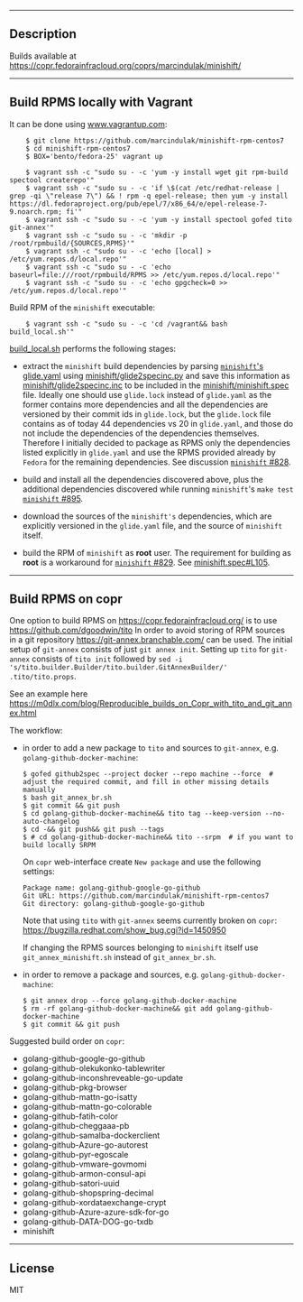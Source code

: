 -----------
Description
-----------

Builds available at https://copr.fedorainfracloud.org/coprs/marcindulak/minishift/


-------------------------------
Build RPMS locally with Vagrant
-------------------------------

It can be done using www.vagrantup.com:

        $ git clone https://github.com/marcindulak/minishift-rpm-centos7
        $ cd minishift-rpm-centos7
        $ BOX='bento/fedora-25' vagrant up

        $ vagrant ssh -c "sudo su - -c 'yum -y install wget git rpm-build spectool createrepo'"
        $ vagrant ssh -c "sudo su - -c 'if \$(cat /etc/redhat-release | grep -qi \"release 7\") && ! rpm -q epel-release; then yum -y install https://dl.fedoraproject.org/pub/epel/7/x86_64/e/epel-release-7-9.noarch.rpm; fi'"
        $ vagrant ssh -c "sudo su - -c 'yum -y install spectool gofed tito git-annex'"
        $ vagrant ssh -c "sudo su - -c 'mkdir -p /root/rpmbuild/{SOURCES,RPMS}'"
        $ vagrant ssh -c "sudo su - -c 'echo [local] > /etc/yum.repos.d/local.repo'"
        $ vagrant ssh -c "sudo su - -c 'echo baseurl=file:///root/rpmbuild/RPMS >> /etc/yum.repos.d/local.repo'"
        $ vagrant ssh -c "sudo su - -c 'echo gpgcheck=0 >> /etc/yum.repos.d/local.repo'"

Build RPM of the `minishift` executable:

        $ vagrant ssh -c "sudo su - -c 'cd /vagrant&& bash build_local.sh'"

[build_local.sh](build_local.sh) performs the following stages:

- extract the `minishift` build dependencies by parsing [`minishift`'s glide.yaml](https://github.com/minishift/minishift/blob/master/glide.yaml) using [minishift/glide2specinc.py](minishift/glide2specinc.py) and save this information as [minishift/glide2specinc.inc](minishift/glide2specinc.inc) to be included in the [minishift/minishift.spec](minishift/minishift.spec) file. Ideally one should use `glide.lock` instead of `glide.yaml` as the former contains more dependencies and all the dependencies are versioned by their commit ids in `glide.lock`, but the `glide.lock` file contains as of today 44 dependencies vs 20 in `glide.yaml`, and those do not include the dependencies of the dependencies themselves. Therefore I initially decided to package as RPMS only the dependencies listed explicitly in `glide.yaml` and use the RPMS provided already by `Fedora` for the remaining dependencies. See discussion [`minishift` #828](https://github.com/minishift/minishift/issues/828).

- build and install all the dependencies discovered above, plus the additional dependencies discovered while running `minishift`'s `make test` [`minishift` #895](https://github.com/minishift/minishift/issues/895).

- download the sources of the `minishift's` dependencies, which are explicitly versioned in the `glide.yaml` file, and the source of `minishift` itself.

- build the RPM of `minishift` as **root** user. The requirement for building as **root** is a workaround for [`minishift` #829](https://github.com/minishift/minishift/issues/829). See [minishift.spec#L105](https://github.com/marcindulak/minishift-rpm-centos7/blob/5edb9d8cbe5060b5584e61eb680b96d29dc40fe4/minishift/minishift.spec#L105).


------------------
Build RPMS on copr
------------------

One option to build RPMS on https://copr.fedorainfracloud.org/ is to use https://github.com/dgoodwin/tito
In order to avoid storing of RPM sources in a git repository https://git-annex.branchable.com/ can be used.
The initial setup of `git-annex` consists of just `git annex init`.
Setting up `tito` for `git-annex` consists of `tito init` followed by `sed -i 's/tito.builder.Builder/tito.builder.GitAnnexBuilder/' .tito/tito.props`.

See an example here https://m0dlx.com/blog/Reproducible_builds_on_Copr_with_tito_and_git_annex.html

The workflow:

- in order to add a new package to `tito` and sources to `git-annex`, e.g. `golang-github-docker-machine`:

      $ gofed github2spec --project docker --repo machine --force  # adjust the required commit, and fill in other missing details manually
      $ bash git_annex_br.sh
      $ git commit && git push
      $ cd golang-github-docker-machine&& tito tag --keep-version --no-auto-changelog
      $ cd -&& git push&& git push --tags
      $ # cd golang-github-docker-machine&& tito --srpm  # if you want to build locally SRPM

  On `copr` web-interface create `New package` and use the following settings:

      Package name: golang-github-google-go-github
      Git URL: https://github.com/marcindulak/minishift-rpm-centos7
      Git directory: golang-github-google-go-github

  Note that using `tito` with `git-annex` seems currently broken on `copr`: https://bugzilla.redhat.com/show_bug.cgi?id=1450950

  If changing the RPMS sources belonging to `minishift` itself use `git_annex_minishift.sh` instead of `git_annex_br.sh`.

- in order to remove a package and sources, e.g. `golang-github-docker-machine`:

      $ git annex drop --force golang-github-docker-machine
      $ rm -rf golang-github-docker-machine&& git add golang-github-docker-machine
      $ git commit && git push

Suggested build order on `copr`:

- golang-github-google-go-github
- golang-github-olekukonko-tablewriter
- golang-github-inconshreveable-go-update
- golang-github-pkg-browser
- golang-github-mattn-go-isatty
- golang-github-mattn-go-colorable
- golang-github-fatih-color
- golang-github-cheggaaa-pb
- golang-github-samalba-dockerclient
- golang-github-Azure-go-autorest
- golang-github-pyr-egoscale
- golang-github-vmware-govmomi
- golang-github-armon-consul-api
- golang-github-satori-uuid
- golang-github-shopspring-decimal
- golang-github-xordataexchange-crypt
- golang-github-Azure-azure-sdk-for-go
- golang-github-DATA-DOG-go-txdb
- minishift


-------
License
-------

MIT

